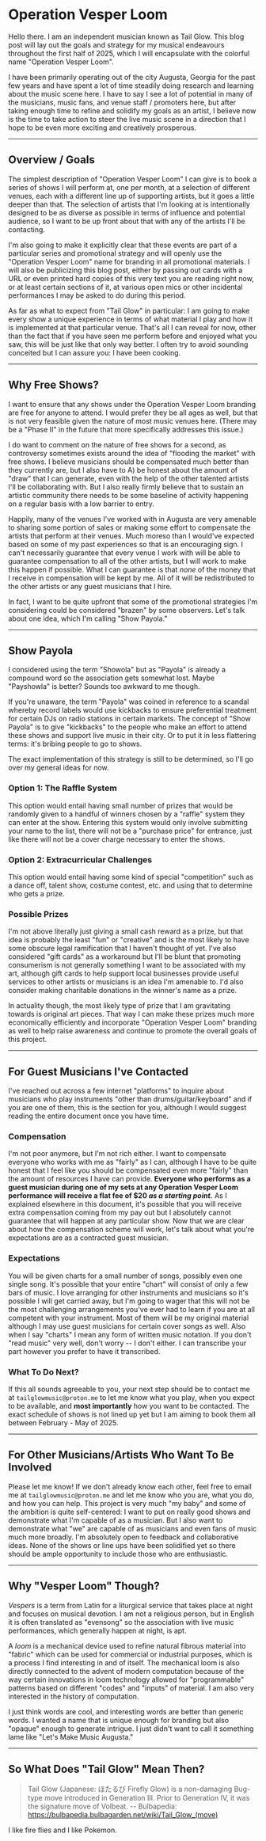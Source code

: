 # Operation Vesper Loom

Hello there. I am an independent musician known as Tail Glow. This blog post will lay out the goals and strategy for my musical endeavours throughout the first half of 2025, which I will encapsulate with the colorful name "Operation Vesper Loom".

I have been primarily operating out of the city Augusta, Georgia for the past few years and have spent a lot of time steadily doing research and learning about the music scene here. I have to say I see a lot of potential in many of the musicians, music fans, and venue staff / promoters here, but after taking enough time to refine and solidify my goals as an artist, I believe now is the time to take action to steer the live music scene in a direction that I hope to be even more exciting and creatively prosperous.

---

## Overview / Goals

The simplest description of "Operation Vesper Loom" I can give is to book a series of shows I will perform at, one per month, at a selection of different venues, each with a different line up of supporting artists, but it goes a little deeper than that. The selection of artists that I'm looking at is intentionally designed to be as diverse as possible in terms of influence and potential audience, so I want to be up front about that with any of the artists I'll be contacting.

I'm also going to make it explicitly clear that these events are part of a particular series and promotional strategy and will openly use the "Operation Vesper Loom" name for branding in all promotional materials. I will also be publicizing this blog post, either by passing out cards with a URL or even printed hard copies of this very text you are reading right now, or at least certain sections of it, at various open mics or other incidental performances I may be asked to do during this period.

As far as what to expect from "Tail Glow" in particular: I am going to make every show a unique experience in terms of what material I play and how it is implemented at that particular venue. That's all I can reveal for now, other than the fact that if you have seen me perform before and enjoyed what you saw, this will be just like that only way better. I often try to avoid sounding conceited but I can assure you: I have been cooking.

---

## Why Free Shows?

I want to ensure that any shows under the Operation Vesper Loom branding are free for anyone to attend. I would prefer they be all ages as well, but that is not very feasible given the nature of most music venues here. (There may be a "Phase II" in the future that more specifically addresses this issue.)

I do want to comment on the nature of free shows for a second, as controversy sometimes exists around the idea of "flooding the market" with free shows. I believe musicians should be compensated much better than they currently are, but I also have to A) be honest about the amount of "draw" that I can generate, even with the help of the other talented artists I'll be collaborating with. But I also really firmly believe that to sustain an artistic community there needs to be some baseline of activity happening on a regular basis with a low barrier to entry. 

Happily, many of the venues I've worked with in Augusta are very amenable to sharing some portion of sales or making some effort to compensate the artists that perform at their venues. Much moreso than I would've expected based on some of my past experiences so that is an encouraging sign. I can't necessarily guarantee that every venue I work with will be able to guarantee compensation to all of the other artists, but I will work to make this happen if possible. What I can guarantee is that *none* of the money that I receive in compensation will be kept by me. All of it will be redistributed to the other artists or any guest musicians that I hire.

In fact, I want to be quite upfront that some of the promotional strategies I'm considering could be considered "brazen" by some observers. Let's talk about one idea, which I'm calling "Show Payola."

---

## Show Payola

I considered using the term "Showola" but as "Payola" is already a compound word so the association gets somewhat lost. Maybe "Payshowla" is better? Sounds too awkward to me though.

If you're unaware, the term "Payola" was coined in reference to a scandal whereby record labels would use kickbacks to ensure preferential treatment for certain DJs on radio stations in certain markets. The concept of "Show Payola" is to give "kickbacks" to the people who make an effort to attend these shows and support live music in their city. Or to put it in less flattering terms: it's bribing people to go to shows.

The exact implementation of this strategy is still to be determined, so I'll go over my general ideas for now.

### Option 1: The Raffle System

This option would entail having small number of prizes that would be randomly given to a handful of winners chosen by a "raffle" system they can enter at the show. Entering this system would only involve submitting your name to the list, there will not be a "purchase price" for entrance, just like there will not be a cover charge necessary to enter the shows.

### Option 2: Extracurricular Challenges

This option would entail having some kind of special "competition" such as a dance off, talent show, costume contest, etc. and using that to determine who gets a prize.

### Possible Prizes

I'm not above literally just giving a small cash reward as a prize, but that idea is probably the least "fun" or "creative" and is the most likely to have some obscure legal ramification that I haven't thought of yet. I've also considered "gift cards" as a workaround but I'll be blunt that promoting consumerism is not generally something I want to be associated with my art, although gift cards to help support local businesses provide useful services to other artists or musicians is an idea I'm amenable to. I'd also consider making charitable donations in the winner's name as a prize.

In actuality though, the most likely type of prize that I am gravitating towards is original art pieces. That way I can make these prizes much more economically efficiently and incorporate "Operation Vesper Loom" branding as well to help raise awareness and continue to promote the overall goals of this project.

---

## For Guest Musicians I've Contacted

I've reached out across a few internet "platforms" to inquire about musicians who play instruments "other than drums/guitar/keyboard" and if you are one of them, this is the section for you, although I would suggest reading the entire document once you have time. 

### Compensation

I'm not poor anymore, but I'm not rich either. I want to compensate everyone who works with me as "fairly" as I can, although I have to be quite honest that I feel like you should be compensated even more "fairly" than the amount of resources I have can provide. **Everyone who performs as a guest musician during one of my sets at any Operation Vesper Loom performance will receive a flat fee of $20 *as a starting point.*** As I explained elsewhere in this document, it's possible that you will receive extra compensation coming from my pay out but I absolutely cannot guarantee that will happen at any particular show. Now that we are clear about how the compensation scheme will work, let's talk about what you're expectations are as a contracted guest musician.

### Expectations

You will be given charts for a small number of songs, possibly even one single song. It's possible that your entire "chart" will consist of only a few bars of music. I love arranging for other instruments and musicians so it's possible I will get carried away, but I'm going to wager that this will not be the most challenging arrangements you've ever had to learn if you are at all competent with your instrument. Most of them will be my original material although I may use guest musicians for certain cover songs as well. Also when I say "charts" I mean any form of written music notation. If you don't "read music" very well, don't worry -- I don't either. I can transcribe your part however you prefer to have it transcribed.

### What To Do Next?

If this all sounds agreeable to you, your next step should be to contact me at `tailglowmusic@proton.me` to let me know what you play, when you expect to be available, and **most importantly** how you want to be contacted. The exact schedule of shows is not lined up yet but I am aiming to book them all between February - May of 2025.

---

## For Other Musicians/Artists Who Want To Be Involved

Please let me know! If we don't already know each other, feel free to email me at `tailglowmusic@proton.me` and let me know who you are, what you do, and how you can help. This project is very much "my baby" and some of the ambition is quite self-centered: I want to put on really good shows and demonstrate what I'm capable of as a musician. But I also want to demonstrate what "we" are capable of as musicians and even fans of music much more broadly. I'm absolutely open to feedback and collaborative ideas. None of the shows or line ups have been solidified yet so there should be ample opportunity to include those who are enthusiastic. 

---

## Why "Vesper Loom" Though?

*Vespers* is a term from Latin for a liturgical service that takes place at night and focuses on musical devotion. I am not a religious person, but in English it is often translated as "evensong" so the association with live music performances, which generally happen at night, is apt.

A *loom* is a mechanical device used to refine natural fibrous material into "fabric" which can be used for commercial or industrial purposes, which is a process I find interesting in and of itself. The mechanical loom is also directly connected to the advent of modern computation because of the way certain innovations in loom technology allowed for "programmable" patterns based on different "codes" and "inputs" of material. I am also very interested in the history of computation.

I just think words are cool, and interesting words are better than generic words. I wanted a name that is unique enough for branding but also "opaque" enough to generate intrigue. I just didn't want to call it something lame like "Let's Make Music Augusta."

---

## So What Does "Tail Glow" Mean Then?

> Tail Glow (Japanese: ほたるび Firefly Glow) is a non-damaging Bug-type move introduced in Generation III. Prior to Generation IV, it was the signature move of Volbeat.
>    -- Bulbapedia: https://bulbapedia.bulbagarden.net/wiki/Tail_Glow_(move)

I like fire flies and I like Pokemon.

